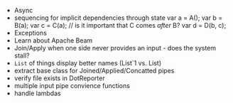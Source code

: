 - Async
- sequencing for implicit dependencies through state
	var a = A();
	var b = B(a); 
	var c = C(a); // is it important that C comes *after* B?
	var d = D(b, c);
- Exceptions
- Learn about Apache Beam
- Join/Apply when one side never provides an input - does the system stall?
- `List` of things display better names (List`1 vs. List<int>)
- extract base class for Joined/Applied/Concatted pipes
- verify file exists in DotReporter
- multiple input pipe convience functions
- handle lambdas
